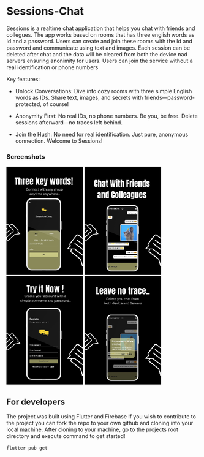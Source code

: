 # Sessions-Chat

Sessions is a realtime chat application that helps you chat with friends and collegues. The app works based on rooms that has three english words as Id and a password. Users can create and join these rooms with the Id and password and communicate using text and images. Each session can be deleted after chat and the data will be cleared from both the device nad servers ensuring anonimity for users. Users can join the service without a real identification or phone numbers

Key features: 

- Unlock Conversations: Dive into cozy rooms with three simple English words as IDs. Share text, images, and secrets with friends—password-protected, of course!

- Anonymity First: No real IDs, no phone numbers. Be you, be free. Delete sessions afterward—no traces left behind.

- Join the Hush: No need for real identification. Just pure, anonymous connection. Welcome to Sessions! 



### Screenshots
<img src="https://github.com/ArjunKVarma/Session-Chat/blob/master/Images/home.jpg" alt="Home" width="200" height="auto">
<img src="https://github.com/ArjunKVarma/Session-Chat/blob/master/Images/chat.jpg" alt="Chat" width="200" height="auto">
<img src="https://github.com/ArjunKVarma/Session-Chat/blob/master/Images/login.jpg" alt="Login" width="200" height="auto">
<img src="https://github.com/ArjunKVarma/Session-Chat/blob/master/Images/delete.jpg" alt="Delete" width="200" height="auto">



## For developers
The project was built using Flutter and Firebase
If you wish to contribute to the project you can fork the repo to your own github and cloning into your local machine.
After cloning to your machine, go to the projects root directory and execute  command to get started!
```sh
flutter pub get 
```
